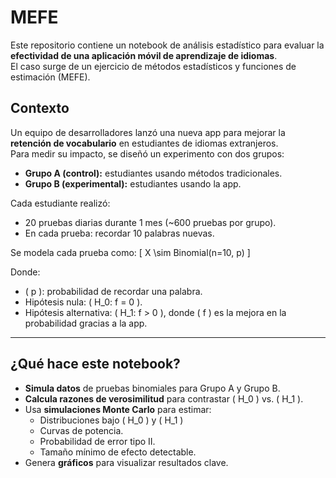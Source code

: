 # MEFE

Este repositorio contiene un notebook de análisis estadístico para evaluar la **efectividad de una aplicación móvil de aprendizaje de idiomas**.  
El caso surge de un ejercicio de métodos estadísticos y funciones de estimación (MEFE).

## Contexto

Un equipo de desarrolladores lanzó una nueva app para mejorar la **retención de vocabulario** en estudiantes de idiomas extranjeros.  
Para medir su impacto, se diseñó un experimento con dos grupos:

- **Grupo A (control):** estudiantes usando métodos tradicionales.
- **Grupo B (experimental):** estudiantes usando la app.

Cada estudiante realizó:
- 20 pruebas diarias durante 1 mes (~600 pruebas por grupo).
- En cada prueba: recordar 10 palabras nuevas.

Se modela cada prueba como:
\[
X \sim Binomial(n=10, p)
\]

Donde:
- \( p \): probabilidad de recordar una palabra.
- Hipótesis nula: \( H_0: f = 0 \).
- Hipótesis alternativa: \( H_1: f > 0 \), donde \( f \) es la mejora en la probabilidad gracias a la app.

---

## ¿Qué hace este notebook?

- **Simula datos** de pruebas binomiales para Grupo A y Grupo B.
- **Calcula razones de verosimilitud** para contrastar \( H_0 \) vs. \( H_1 \).
- Usa **simulaciones Monte Carlo** para estimar:
  - Distribuciones bajo \( H_0 \) y \( H_1 \)
  - Curvas de potencia.
  - Probabilidad de error tipo II.
  - Tamaño mínimo de efecto detectable.
- Genera **gráficos** para visualizar resultados clave.
